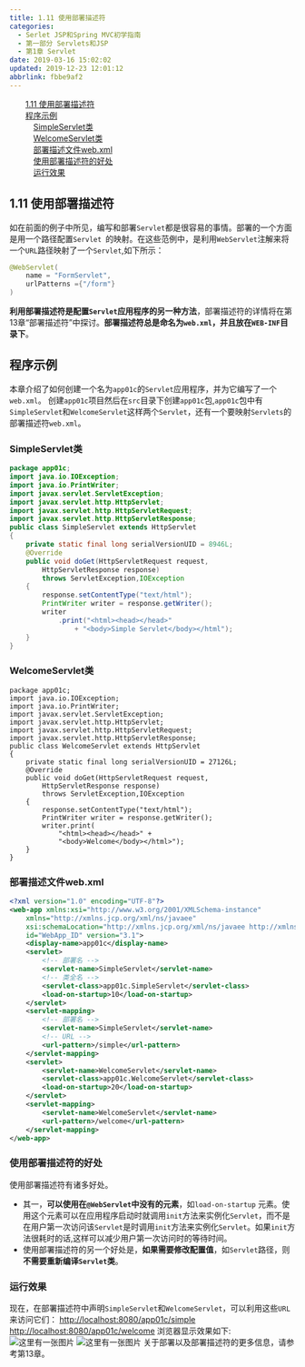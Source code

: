 ```yaml
---
title: 1.11 使用部署描述符
categories: 
  - Serlet JSP和Spring MVC初学指南
  - 第一部分 Servlets和JSP
  - 第1章 Servlet
date: 2019-03-16 15:02:02
updated: 2019-12-23 12:01:12
abbrlink: fbbe9af2
---
```

<div id='my_toc'><a href="/JavaReadingNotes/fbbe9af2/#1-11-使用部署描述符" class="header_2">1.11 使用部署描述符</a>&nbsp;<br><a href="/JavaReadingNotes/fbbe9af2/#程序示例" class="header_2">程序示例</a>&nbsp;<br><a href="/JavaReadingNotes/fbbe9af2/#SimpleServlet类" class="header_3">SimpleServlet类</a>&nbsp;<br><a href="/JavaReadingNotes/fbbe9af2/#WelcomeServlet类" class="header_3">WelcomeServlet类</a>&nbsp;<br><a href="/JavaReadingNotes/fbbe9af2/#部署描述文件web-xml" class="header_3">部署描述文件web.xml</a>&nbsp;<br><a href="/JavaReadingNotes/fbbe9af2/#使用部署描述符的好处" class="header_3">使用部署描述符的好处</a>&nbsp;<br><a href="/JavaReadingNotes/fbbe9af2/#运行效果" class="header_3">运行效果</a>&nbsp;<br></div>
<style>.header_1{margin-left: 1em;}.header_2{margin-left: 2em;}.header_3{margin-left: 3em;}.header_4{margin-left: 4em;}.header_5{margin-left: 5em;}.header_6{margin-left: 6em;}</style>
<!--more-->
<script>if (navigator.platform.search('arm')==-1){document.getElementById('my_toc').style.display = 'none';}var e,p = document.getElementsByTagName('p');while (p.length>0) {e = p[0];e.parentElement.removeChild(e);}</script>

<!--end-->
<!--SSTStart-->
## 1.11 使用部署描述符 ##
如在前面的例子中所见，编写和部署`Servlet`都是很容易的事情。部署的一个方面是用一个路径配置`Servlet `的映射。在这些范例中，是利用`WebServlet`注解来将一个`URL`路径映射了一个`Servlet`,如下所示：
```java
@WebServlet(
    name = "FormServlet",
    urlPatterns ={"/form"}
)
```
**利用部署描述符是配置`Servlet`应用程序的另一种方法**，部署描述符的详情将在第13章“部署描述符”中探讨。**部署描述符总是命名为`web.xml`，并且放在`WEB-INF`目录下**。
<!--SSTStop-->
## 程序示例 ##
本章介绍了如何创建一个名为`app01c`的`Servlet`应用程序，并为它编写了一个`web.xml`。
创建`app01c`项目然后在`src`目录下创建`app01c`包,`app01c`包中有`SimpleServlet`和`WelcomeServlet`这样两个`Servlet`，还有一个要映射`Servlets`的部署描述符`web.xml`。
### SimpleServlet类 ###
```java
package app01c;
import java.io.IOException;
import java.io.PrintWriter;
import javax.servlet.ServletException;
import javax.servlet.http.HttpServlet;
import javax.servlet.http.HttpServletRequest;
import javax.servlet.http.HttpServletResponse;
public class SimpleServlet extends HttpServlet
{
    private static final long serialVersionUID = 8946L;
    @Override
    public void doGet(HttpServletRequest request,
        HttpServletResponse response)
        throws ServletException,IOException
    {
        response.setContentType("text/html");
        PrintWriter writer = response.getWriter();
        writer
            .print("<html><head></head>"
                + "<body>Simple Servlet</body></html");
    }
}
```
### WelcomeServlet类 ###
```j\
package app01c;
import java.io.IOException;
import java.io.PrintWriter;
import javax.servlet.ServletException;
import javax.servlet.http.HttpServlet;
import javax.servlet.http.HttpServletRequest;
import javax.servlet.http.HttpServletResponse;
public class WelcomeServlet extends HttpServlet
{
    private static final long serialVersionUID = 27126L;
    @Override
    public void doGet(HttpServletRequest request,
        HttpServletResponse response)
        throws ServletException,IOException
    {
        response.setContentType("text/html");
        PrintWriter writer = response.getWriter();
        writer.print(
            "<html><head></head>" +
            "<body>Welcome</body></html>");
    }
}
```
### 部署描述文件web.xml ###
```xml
<?xml version="1.0" encoding="UTF-8"?>
<web-app xmlns:xsi="http://www.w3.org/2001/XMLSchema-instance"
    xmlns="http://xmlns.jcp.org/xml/ns/javaee"
    xsi:schemaLocation="http://xmlns.jcp.org/xml/ns/javaee http://xmlns.jcp.org/xml/ns/javaee/web-app_3_1.xsd"
    id="WebApp_ID" version="3.1">
    <display-name>app01c</display-name>
    <servlet>
        <!-- 部署名 -->
        <servlet-name>SimpleServlet</servlet-name>
        <!-- 类全名 -->
        <servlet-class>app01c.SimpleServlet</servlet-class>
        <load-on-startup>10</load-on-startup>
    </servlet>
    <servlet-mapping>
        <!-- 部署名 -->
        <servlet-name>SimpleServlet</servlet-name>
        <!-- URL -->
        <url-pattern>/simple</url-pattern>
    </servlet-mapping>
    <servlet>
        <servlet-name>WelcomeServlet</servlet-name>
        <servlet-class>app01c.WelcomeServlet</servlet-class>
        <load-on-startup>20</load-on-startup>
    </servlet>
    <servlet-mapping>
        <servlet-name>WelcomeServlet</servlet-name>
        <url-pattern>/welcome</url-pattern>
    </servlet-mapping>
</web-app>
```
<!--SSTStart-->
### 使用部署描述符的好处 ###
使用部署描述符有诸多好处。
- 其一，**可以使用在`@WebServlet`中没有的元素**，如`load-on-startup` 元素。使用这个元素可以在应用程序启动时就调用`init`方法来实例化`Servlet`，而不是在用户第一次访问该`Servlet`是时调用`init`方法来实例化`Servlet`。如果`init`方法很耗时的话,这样可以减少用户第一次访问时的等待时间。
- 使用部署描述符的另一个好处是，**如果需要修改配置值**，如`Servlet`路径，则**不需要重新编译`Servlet`类**。
<!--SSTStop-->

### 运行效果 ###
现在，在部署描述符中声明`SimpleServlet`和`WelcomeServlet`，可以利用这些`URL`来访问它们：
 [http://localhost:8080/app01c/simple](http://localhost:8080/app01c/simple)
[http://localhost:8080/app01c/welcome](http://localhost:8080/app01c/welcome)
浏览器显示效果如下:
![这里有一张图片](https://image-1257720033.cos.ap-shanghai.myqcloud.com/blog/readbooknote/ServlerJSPAndSpring%20MVCChuXueZhiNan/Chapter1/3.png)
![这里有一张图片](https://image-1257720033.cos.ap-shanghai.myqcloud.com/blog/readbooknote/ServlerJSPAndSpring%20MVCChuXueZhiNan/Chapter1/4.png)
关于部署以及部署描述符的更多信息，请参考第13章。

